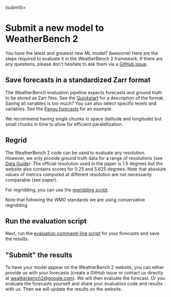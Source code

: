(submit)=
# Submit a new model to WeatherBench 2

You have the latest and greatest new ML model? Awesome! Here are the steps required to evaluate it in the WeatherBench 2 framework. If there are any questions, please don't hesitate to ask them via a [GitHub issue](https://github.com/google-research/weatherbench2/issues).

## Save forecasts in a standardized Zarr format

The WeatherBench evaluation pipeline expects forecasts and ground truth to be stored as Zarr files. See the [Quickstart](evaluation) for a description of the format. Saving all variables is too much? You can also select specific levels and variables. See the [Pangu forecasts](pangu) for an example.

We recommend having single chunks in space (latitude and longitude) but small chunks in time to allow for efficient paralellization.

## Regrid

The WeatherBench 2 code can be used to evaluate any resolution. However, we only provide ground truth data for a range of resolutions (see [Data Guide](data-guide)). The official resolution used in the paper is 1.5 degrees but the website also contains scores for 0.25 and 5.625 degrees. Note that absolute values of metrics computed at different resolution are not necessarily comparable (see paper).

For regridding, you can use the [regridding script](regridding). 

Note that following the WMO standards we are using conservative regridding.

## Run the evaluation script

Next, run the [evaluation command-line script](evaluation-cli) for your forecasts and save the results.

## "Submit" the results

To have your model appear on the WeatherBench 2 website, you can either provide us with your forecasts (create a GitHub issue or contact us directly at weatherbench2@google.com). We will then evaluate the forecast. Or you evaluate the forecasts yourself and share your evaluation code and results with us. Then we will update the results on the website. 


